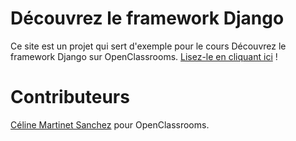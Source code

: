 # Découvrez le framework Django

Ce site est un projet qui sert d'exemple pour le cours Découvrez le framework Django sur OpenClassrooms. [Lisez-le en cliquant ici](https://openclassrooms.com/courses/introduction-au-framework-django) !

# Contributeurs

[Céline Martinet Sanchez](https://github.com/celine-m-s) pour OpenClassrooms.